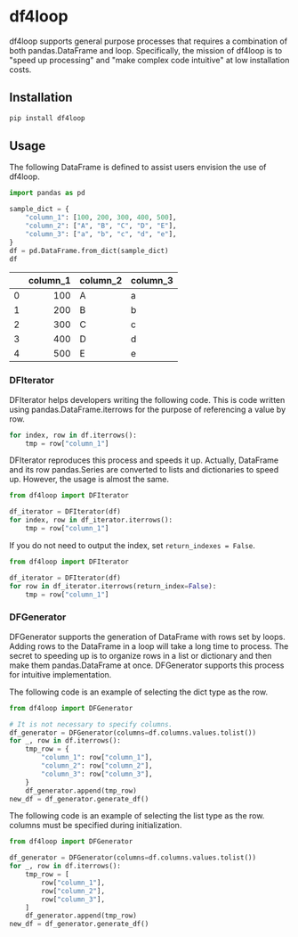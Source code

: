 # df4loop

df4loop supports general purpose processes that requires a combination of both pandas.DataFrame and loop. Specifically, the mission of df4loop is to "speed up processing" and "make complex code intuitive" at low installation costs.

## Installation

```sh
pip install df4loop
```

## Usage

The following DataFrame is defined to assist users envision the use of df4loop.

```py
import pandas as pd

sample_dict = {
    "column_1": [100, 200, 300, 400, 500],
    "column_2": ["A", "B", "C", "D", "E"],
    "column_3": ["a", "b", "c", "d", "e"],
}
df = pd.DataFrame.from_dict(sample_dict)
df
```

|     |column_1|column_2|column_3|
|----:|-------:|--------|--------|
|    0|     100|A       |a       |
|    1|     200|B       |b       |
|    2|     300|C       |c       |
|    3|     400|D       |d       |
|    4|     500|E       |e       |

### DFIterator

DFIterator helps developers writing the following code. This is code written using pandas.DataFrame.iterrows for the purpose of referencing a value by row.

```py
for index, row in df.iterrows():
    tmp = row["column_1"]
```

DFIterator reproduces this process and speeds it up. Actually, DataFrame and its row pandas.Series are converted to lists and dictionaries to speed up. However, the usage is almost the same.

```py
from df4loop import DFIterator

df_iterator = DFIterator(df)
for index, row in df_iterator.iterrows():
    tmp = row["column_1"]
```

If you do not need to output the index, set `return_indexes = False`.

```py
from df4loop import DFIterator

df_iterator = DFIterator(df)
for row in df_iterator.iterrows(return_index=False):
    tmp = row["column_1"]
```

### DFGenerator

DFGenerator supports the generation of DataFrame with rows set by loops. Adding rows to the DataFrame in a loop will take a long time to process. The secret to speeding up is to organize rows in a list or dictionary and then make them pandas.DataFrame at once. DFGenerator supports this process for intuitive implementation.

The following code is an example of selecting the dict type as the row.

```py
from df4loop import DFGenerator

# It is not necessary to specify columns.
df_generator = DFGenerator(columns=df.columns.values.tolist())
for _, row in df.iterrows():
    tmp_row = {
        "column_1": row["column_1"],
        "column_2": row["column_2"],
        "column_3": row["column_3"],
    }
    df_generator.append(tmp_row)
new_df = df_generator.generate_df()
```

The following code is an example of selecting the list type as the row. columns must be specified during initialization.

```py
from df4loop import DFGenerator

df_generator = DFGenerator(columns=df.columns.values.tolist())
for _, row in df.iterrows():
    tmp_row = [
        row["column_1"],
        row["column_2"],
        row["column_3"],
    ]
    df_generator.append(tmp_row)
new_df = df_generator.generate_df()
```
